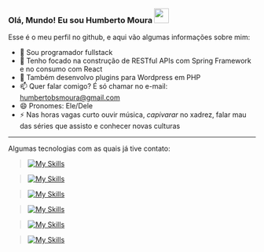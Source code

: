 ### Olá, Mundo! Eu sou Humberto Moura <img src="https://media.giphy.com/media/hvRJCLFzcasrR4ia7z/giphy.gif" width="30px"/>

Esse é o meu perfil no github, e aqui vão algumas informações sobre mim:

- 🔭 Sou programador fullstack
- 🌱 Tenho focado na construção de RESTful APIs com Spring Framework e no consumo com React
- 🤔 Também desenvolvo plugins para Wordpress em PHP
- 📫 Quer falar comigo? É só chamar no e-mail: humbertobsmoura@gmail.com
- 😄 Pronomes: Ele/Dele
- ⚡ Nas horas vagas curto ouvir música, *capivarar* no xadrez, falar mau das séries que assisto e conhecer novas culturas

-----
 
<a name="techs">Algumas tecnologias com as quais já tive contato:</a>

> [![My Skills](https://skillicons.dev/icons?i=java,spring,hibernate,maven)](https://skillicons.dev)

> [![My Skills](https://skillicons.dev/icons?i=mysql,postgres,sqlite,mongodb)](https://skillicons.dev)

> [![My Skills](https://skillicons.dev/icons?i=html,css,php,wordpress)](https://skillicons.dev)

> [![My Skills](https://skillicons.dev/icons?i=js,ts,react,angular)](https://skillicons.dev)

> [![My Skills](https://skillicons.dev/icons?i=aws,heroku,git,github,docker)](https://skillicons.dev)

> [![My Skills](https://skillicons.dev/icons?i=idea,eclipse,vscode,postman)](https://skillicons.dev)
